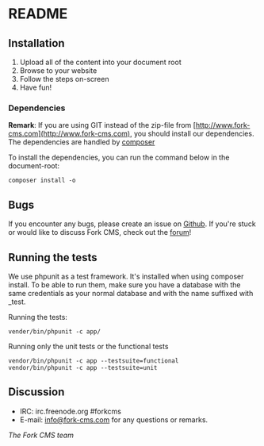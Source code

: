 # README

## Installation

1. Upload all of the content into your document root
3. Browse to your website
4. Follow the steps on-screen
5. Have fun!

### Dependencies

**Remark**: If you are using GIT instead of the zip-file from [http://www.fork-cms.com](http://www.fork-cms.com), you
should install our dependencies. The dependencies are handled by [composer](http://getcomposer.org/)

To install the dependencies, you can run the command below in the document-root:

	composer install -o

## Bugs

If you encounter any bugs, please create an issue on [Github](https://github.com/forkcms/forkcms/issues).
If you're stuck or would like to discuss Fork CMS, check out the [forum](http://forum.fork-cms.com)!

## Running the tests

We use phpunit as a test framework. It's installed when using composer install.
To be able to run them, make sure you have a database with the same credentials as
your normal database and with the name suffixed with _test.

Running the tests:

    vender/bin/phpunit -c app/

Running only the unit tests or the functional tests

    vendor/bin/phpunit -c app --testsuite=functional
    vendor/bin/phpunit -c app --testsuite=unit

## Discussion
- IRC: irc.freenode.org #forkcms
- E-mail: <info@fork-cms.com> for any questions or remarks.



_The Fork CMS team_
